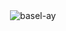 
<p>&nbsp;<img align="center" src="https://github-readme-stats.vercel.app/api?username=basel-ay&show_icons=true&locale=en" alt="basel-ay" /></p>
